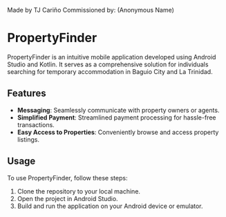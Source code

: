 Made by TJ Cariño
Commissioned by: (Anonymous Name)

# PropertyFinder

PropertyFinder is an intuitive mobile application developed using Android Studio and Kotlin. It serves as a comprehensive solution for individuals searching for temporary accommodation in Baguio City and La Trinidad.

## Features

- **Messaging**: Seamlessly communicate with property owners or agents.
- **Simplified Payment**: Streamlined payment processing for hassle-free transactions.
- **Easy Access to Properties**: Conveniently browse and access property listings.

## Usage

To use PropertyFinder, follow these steps:

1. Clone the repository to your local machine.
2. Open the project in Android Studio.
3. Build and run the application on your Android device or emulator.
